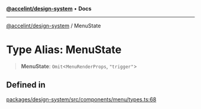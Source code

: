 [**@accelint/design-system**](../README.md) • **Docs**

***

[@accelint/design-system](../README.md) / MenuState

# Type Alias: MenuState

> **MenuState**: `Omit`\<`MenuRenderProps`, `"trigger"`\>

## Defined in

[packages/design-system/src/components/menu/types.ts:68](https://github.com/gohypergiant/standard-toolkit/blob/258694cea8ed8bbd956b3cf5da47c2c9debcf127/packages/design-system/src/components/menu/types.ts#L68)

